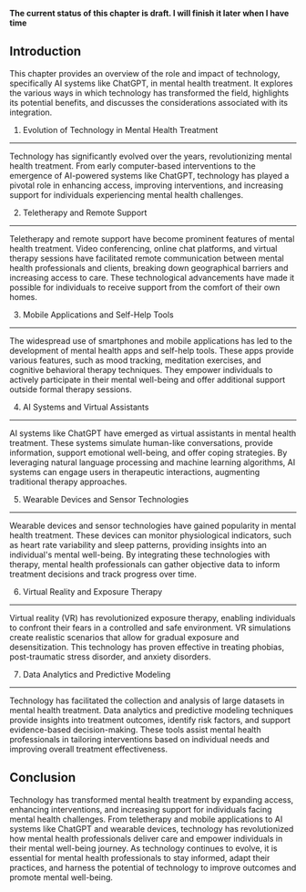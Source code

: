 **The current status of this chapter is draft. I will finish it later when I have time**

Introduction
------------

This chapter provides an overview of the role and impact of technology, specifically AI systems like ChatGPT, in mental health treatment. It explores the various ways in which technology has transformed the field, highlights its potential benefits, and discusses the considerations associated with its integration.

1. Evolution of Technology in Mental Health Treatment
-----------------------------------------------------

Technology has significantly evolved over the years, revolutionizing mental health treatment. From early computer-based interventions to the emergence of AI-powered systems like ChatGPT, technology has played a pivotal role in enhancing access, improving interventions, and increasing support for individuals experiencing mental health challenges.

2. Teletherapy and Remote Support
---------------------------------

Teletherapy and remote support have become prominent features of mental health treatment. Video conferencing, online chat platforms, and virtual therapy sessions have facilitated remote communication between mental health professionals and clients, breaking down geographical barriers and increasing access to care. These technological advancements have made it possible for individuals to receive support from the comfort of their own homes.

3. Mobile Applications and Self-Help Tools
------------------------------------------

The widespread use of smartphones and mobile applications has led to the development of mental health apps and self-help tools. These apps provide various features, such as mood tracking, meditation exercises, and cognitive behavioral therapy techniques. They empower individuals to actively participate in their mental well-being and offer additional support outside formal therapy sessions.

4. AI Systems and Virtual Assistants
------------------------------------

AI systems like ChatGPT have emerged as virtual assistants in mental health treatment. These systems simulate human-like conversations, provide information, support emotional well-being, and offer coping strategies. By leveraging natural language processing and machine learning algorithms, AI systems can engage users in therapeutic interactions, augmenting traditional therapy approaches.

5. Wearable Devices and Sensor Technologies
-------------------------------------------

Wearable devices and sensor technologies have gained popularity in mental health treatment. These devices can monitor physiological indicators, such as heart rate variability and sleep patterns, providing insights into an individual's mental well-being. By integrating these technologies with therapy, mental health professionals can gather objective data to inform treatment decisions and track progress over time.

6. Virtual Reality and Exposure Therapy
---------------------------------------

Virtual reality (VR) has revolutionized exposure therapy, enabling individuals to confront their fears in a controlled and safe environment. VR simulations create realistic scenarios that allow for gradual exposure and desensitization. This technology has proven effective in treating phobias, post-traumatic stress disorder, and anxiety disorders.

7. Data Analytics and Predictive Modeling
-----------------------------------------

Technology has facilitated the collection and analysis of large datasets in mental health treatment. Data analytics and predictive modeling techniques provide insights into treatment outcomes, identify risk factors, and support evidence-based decision-making. These tools assist mental health professionals in tailoring interventions based on individual needs and improving overall treatment effectiveness.

Conclusion
----------

Technology has transformed mental health treatment by expanding access, enhancing interventions, and increasing support for individuals facing mental health challenges. From teletherapy and mobile applications to AI systems like ChatGPT and wearable devices, technology has revolutionized how mental health professionals deliver care and empower individuals in their mental well-being journey. As technology continues to evolve, it is essential for mental health professionals to stay informed, adapt their practices, and harness the potential of technology to improve outcomes and promote mental well-being.
